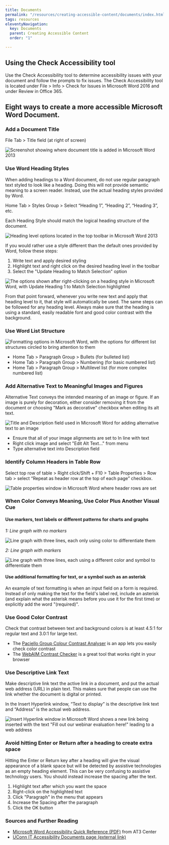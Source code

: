 ```yaml
---
title: Documents
permalink: "/resources/creating-accessible-content/documents/index.html"
tags: resources
eleventyNavigation:
  key: Documents
  parent: Creating Accessible Content
  order: "1"

---
```

## Using the Check Accessibility tool

Use the Check Accessibility tool to determine accessibility issues with your document and follow the prompts to fix issues.  The Check Accessibility tool is located under File > Info > Check for Issues in Microsoft Word 2016 and under Review in Office 365.

## Eight ways to create a more accessible Microsoft Word Document.

### Add a Document Title

File Tab > Title field (at right of screen)

![Screenshot showing where document title is added in Microsoft Word 2013](/static/img/add-document-title-screenshot.jpg)

### Use Word Heading Styles

When adding headings to a Word document, do not use regular paragraph text styled to look like a heading. Doing this will not provide semantic meaning to a screen reader. Instead, use the actual heading styles provided by Word.

Home Tab > Styles Group > Select “Heading 1”, “Heading 2”, “Heading 3”, etc.

Each Heading Style should match the logical heading structure of the document.

![Heading level options located in the top toolbar in Microsoft Word 2013](/static/img/word-heading-levels.jpg)

If you would rather use a style different than the default ones provided by Word, follow these steps:

1. Write text and apply desired styling
2. Highlight text and right click on the desired heading level in the toolbar
3. Select the "Update Heading to Match Selection" option

![The options shown after right-clicking on a heading style in Microsoft Word, with Update Heading 1 to Match Selection highlighted](/static/img/update-heading-style.png)

From that point forward, whenever you write new text and apply that heading level to it, that style will automatically be used. The same steps can be followed for any heading level. Always make sure that the heading is using a standard, easily readable font and good color contrast with the background.

### Use Word List Structure

![Formatting options in Microsoft Word, with the options for different list structures circled to bring attention to them](/static/img/word-list-structure.jpg)

* Home Tab > Paragraph Group > Bullets (for bulleted list)
* Home Tab > Paragraph Group > Numbering (for basic numbered list)
* Home Tab > Paragraph Group > Multilevel list (for more complex numbered list)

### Add Alternative Text to Meaningful Images and Figures

Alternative Text conveys the intended meaning of an image or figure. If an image is purely for decoration, either consider removing it from the document or choosing "Mark as decorative" checkbox when editing its alt text.

![Title and Description field used in Microsoft Word for adding alternative text to an image](/static/img/word-alt-text.jpg)

* Ensure that all of your image alignments are set to In line with text
* Right click image and select "Edit Alt Text..." from menu
* Type alternative text into Description field

### Identify Column Headers in Table Row

Select top row of table > Right click/Shift + F10 > Table Properties > Row tab > select “Repeat as header row at the top of each page” checkbox.

![Table properties window in Microsoft Word where header rows are set](/static/img/word-column-headers.jpg)

### When Color Conveys Meaning, Use Color Plus Another Visual Cue

#### Use markers, text labels or different patterns for charts and graphs

_1: Line graph with no markers_

![Line graph with three lines, each only using color to differentiate them](/static/img/line-graph-no-markers.jpg)

_2: Line graph with markers_

![Line graph with three lines, each using a different color and symbol to differentiate them](/static/img/line-graph-with-markers.jpg)

#### Use additional formatting for text, or a symbol such as an asterisk

An example of text formatting is when an input field on a form is required. Instead of only making the text for the field's label red, include an asterisk (and explain what the asterisk means before you use it for the first time) or explicitly add the word "(required)".

### Use Good Color Contrast

Check that contrast between text and background colors is at least 4.5:1 for regular text and 3.0:1 for large text.

* The [Paciello Group Colour Contrast Analyser](https://www.paciellogroup.com/resources/contrastanalyser/) is an app lets you easily check color contrast
* The [WebAIM Contrast Checker](https://webaim.org/resources/contrastchecker/) is a great tool that works right in your browser

### Use Descriptive Link Text

Make descriptive link text the active link in a document, and put the actual web address (URL) in plain text. This makes sure that people can use the link whether the document is digital or printed.

In the Insert Hyperlink window, “Text to display” is the descriptive link text and “Address” is the actual web address.

![Insert Hyperlink window in Microsoft Word shows a new link being inserted with the text "Fill out our webinar evaluation here!" leading to a web address](/static/img/word-descriptive-link-text.jpg)

### Avoid hitting Enter or Return after a heading to create extra space

Hitting the Enter or Return key after a heading will give the visual appearance of a blank space but will be detected by assistive technologies as an empty heading element. This can be very confusing to assistive technology users. You should instead increase the spacing after the text.

1. Highlight text after which you want the space
2. Right-click on the highlighted text
3. Click "Paragraph" in the menu that appears
4. Increase the Spacing after the paragraph
5. Click the OK button

### Sources and Further Reading

* [Microsoft Word Accessibility Quick Reference (PDF)](https://www.at3center.net/Content/EOCONTENTMEDIACENTER/documents/ICT/2018-AT3_QuickRef_Word.pdf) from AT3 Center
* [UConn IT Accessibility Documents page (external link)](https://accessibility.its.uconn.edu/documents/)